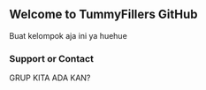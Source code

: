 ## Welcome to TummyFillers GitHub

Buat kelompok aja ini ya huehue

### Support or Contact

GRUP KITA ADA KAN? 
